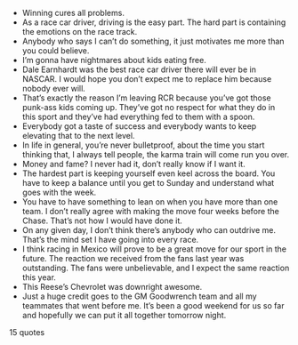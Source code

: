  - Winning cures all problems.
 - As a race car driver, driving is the easy part. The hard part is containing the emotions on the race track.
 - Anybody who says I can’t do something, it just motivates me more than you could believe.
 - I’m gonna have nightmares about kids eating free.
 - Dale Earnhardt was the best race car driver there will ever be in NASCAR. I would hope you don’t expect me to replace him because nobody ever will.
 - That’s exactly the reason I’m leaving RCR because you’ve got those punk-ass kids coming up. They’ve got no respect for what they do in this sport and they’ve had everything fed to them with a spoon.
 - Everybody got a taste of success and everybody wants to keep elevating that to the next level.
 - In life in general, you’re never bulletproof, about the time you start thinking that, I always tell people, the karma train will come run you over.
 - Money and fame? I never had it, don’t really know if I want it.
 - The hardest part is keeping yourself even keel across the board. You have to keep a balance until you get to Sunday and understand what goes with the week.
 - You have to have something to lean on when you have more than one team. I don’t really agree with making the move four weeks before the Chase. That’s not how I would have done it.
 - On any given day, I don’t think there’s anybody who can outdrive me. That’s the mind set I have going into every race.
 - I think racing in Mexico will prove to be a great move for our sport in the future. The reaction we received from the fans last year was outstanding. The fans were unbelievable, and I expect the same reaction this year.
 - This Reese’s Chevrolet was downright awesome.
 - Just a huge credit goes to the GM Goodwrench team and all my teammates that went before me. It’s been a good weekend for us so far and hopefully we can put it all together tomorrow night.

15 quotes